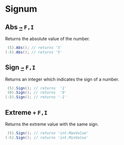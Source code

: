 # Signum

## Abs [`→`](https://docs.microsoft.com/en-us/dotnet/api/system.math.abs) `F,I`
Returns the absolute value of the number.
```csharp
 (5).Abs(); // returns '5'
(-5).Abs(); // returns '5'
```

## Sign [`→`](https://docs.microsoft.com/en-us/dotnet/api/system.math.sign) `F,I`
Returns an integer which indicates the sign of a number.
```csharp
 (5).Sign(); // returns  '1'
 (0).Sign(); // returns  '0'
(-5).Sign(); // returns '-1'
```

## Extreme `+` `F,I`
Returns the extreme value with the same sign.
```csharp
 (5).Sign(); // returns 'int.MaxValue'
(-5).Sign(); // returns 'int.MinValue'
```